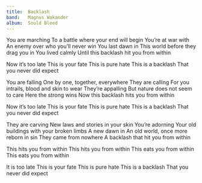 ```yaml
---
title:  Backlash
band:   Magnus Wakander
album:  Sould Bleed
---
```


You are marching
To a battle where your end will begin
You’re at war with
An enemy over who you’ll never win
You last dawn in
This world before they drag you in
You lived calmly
Until this backlash hit you from within

Now it’s too late
This is your fate
This is pure hate
This is a backlash 
That you never did expect

You are falling
One by one, together, everywhere
They are calling
For you intrails, blood and skin to wear
They’re appalling
But nature does not seem to care
Here the strong wins
Now this backlash hits you from within

Now it’s too late
This is your fate
This is pure hate
This is a backlash 
That you never did expect

They are carving
New laws and stories in your skin
You’re adorning
Your old buildings with your broken limbs
A new dawn in
An old world, once more reborn in sin
They came from nowhere
A backlash that hit you from within

This hits you from within
This hits you from within
This eats you from within
This eats you from within

It is too late
This is your fate
This is pure hate
This is a backlash 
That you never did expect